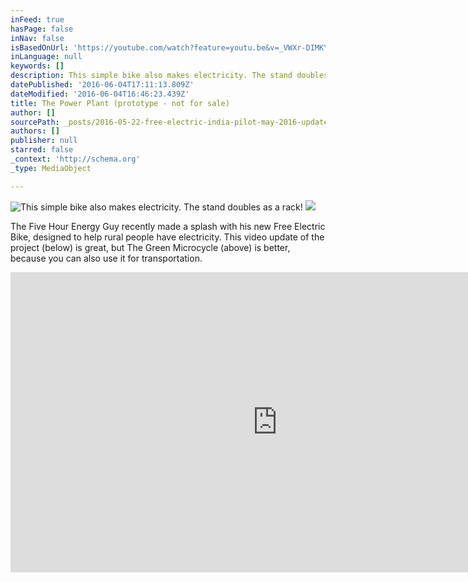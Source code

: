 ```yaml
---
inFeed: true
hasPage: false
inNav: false
isBasedOnUrl: 'https://youtube.com/watch?feature=youtu.be&v=_VWXr-DIMKY'
inLanguage: null
keywords: []
description: This simple bike also makes electricity. The stand doubles as a rack!
datePublished: '2016-06-04T17:11:13.809Z'
dateModified: '2016-06-04T16:46:23.439Z'
title: The Power Plant (prototype - not for sale)
author: []
sourcePath: _posts/2016-05-22-free-electric-india-pilot-may-2016-update-230.md
authors: []
publisher: null
starred: false
_context: 'http://schema.org'
_type: MediaObject

---
```

![This simple bike also makes electricity. The stand doubles as a rack!](https://the-grid-user-content.s3-us-west-2.amazonaws.com/c0b3fa0d-f57b-40c4-a273-9ab0b82dfbdb.jpg)
![](https://the-grid-user-content.s3-us-west-2.amazonaws.com/8d157b5b-ee75-4ed1-ad45-f3d089e4092b.jpg)

The Five Hour Energy Guy recently made a splash with his new Free Electric Bike, designed to help rural people have electricity. This video update of the project (below) is great, but The Green Microcycle (above) is better, because you can also use it for transportation.

<iframe src="https://cdn.embedly.com/widgets/media.html?src=https://www.youtube.com/embed/_VWXr-DIMKY?feature=oembed&amp;url=http://www.youtube.com/watch?v=_VWXr-DIMKY&amp;image=https://i.ytimg.com/vi/_VWXr-DIMKY/hqdefault.jpg&amp;key=b7d04c9b404c499eba89ee7072e1c4f7&amp;type=text/html&amp;schema=youtube" width="854" height="480" scrolling="no" frameborder="0" allowfullscreen="" style=""></iframe>
